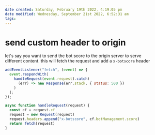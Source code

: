 ```yaml
---
date created: Saturday, February 19th 2022, 4:19:05 pm
date modified: Wednesday, September 21st 2022, 6:52:31 am
tags: 
---
```


# send custom header to origin

let's say you want to send the bot score to the origin server to serve different content. this will fetch the request and add a `x-botscore` header

```javascript
addEventListener("fetch", (event) => {
  event.respondWith(
    handleRequest(event.request).catch(
      (err) => new Response(err.stack, { status: 500 })
    )
  );
});

async function handleRequest(request) {
  const cf = request.cf  
  request = new Request(request)
  request.headers.append("x-botscore", cf.botManagement.score)
  return fetch(request)
}
```
